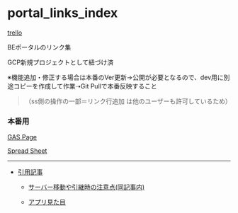 # portal_links_index

[trello](https://trello.com/c/kVCOmn16/10-%E5%95%8F%E3%81%84%E5%90%88%E3%82%8F%E3%81%9B%E3%81%AE%E5%89%8A%E6%B8%9B%E3%81%AB%E3%81%A4%E3%81%84%E3%81%A6%E8%80%83%E3%81%88%E3%82%8B)

BEポータルのリンク集

GCP新規プロジェクトとして紐づけ済

※機能追加・修正する場合は本番のVer更新→公開が必要となるので、dev用に別途コピーを作成して作業➝Git Pullで本番反映すること
>（ss側の操作の一部＝リンク行追加   は他のユーザーも許可しているため）


### 本番用
[GAS Page](https://script.google.com/d/1yV3Yu8V6DQXQNvpSDpqBhunPwaARM5hjlcd9br5Awg_FDhDS8XdjMKlY/edit?mid=ACjPJvF8ge4_hAUhLteCkubVS9RTVllu75MdQhqYtB9fR7fNenmNe0xThDaFSStxFIFLFYEd8rIHEh1kS0vKuI9uwdJpTrs6WhUyNBK7leem_ANeCi_F3zDbpW9feKwX02UbeqJeJmovUpY&uiv=2)

[Spread Sheet](https://docs.google.com/spreadsheets/d/1DhtszhxlhgJtfdl3ER3A_9ZVqLUTDHg8wyycpZOSVjM/edit#gid=0)

-----------------------------------------------

* [引用記事](https://officeforest.org/wp/%E4%BD%9C%E6%88%90%E3%82%A2%E3%83%97%E3%83%AA/%E3%83%AA%E3%83%B3%E3%82%AF%E9%9B%86%E4%BD%9C%E6%88%90%E3%82%B9%E3%82%AF%E3%83%AA%E3%83%97%E3%83%88/)

  + [サーバー移動や引継時の注意点(同記事内)](https://officeforest.org/wp/%E4%BD%9C%E6%88%90%E3%82%A2%E3%83%97%E3%83%AA/%E3%83%AA%E3%83%B3%E3%82%AF%E9%9B%86%E4%BD%9C%E6%88%90%E3%82%B9%E3%82%AF%E3%83%AA%E3%83%97%E3%83%88/)

  + [アプリ見た目](https://sites.google.com/view/mushroom-world/%E5%9F%8B%E3%82%81%E8%BE%BC%E3%81%BF%E3%81%82%E3%82%8C%E3%81%93%E3%82%8C/gas%E3%82%A2%E3%83%97%E3%83%AA?authuser=0)

